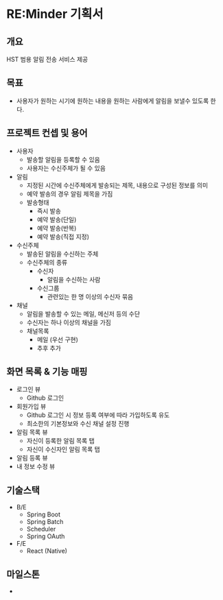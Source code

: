 # RE:Minder 기획서

## 개요
HST 범용 알림 전송 서비스 제공

## 목표
- 사용자가 원하는 시기에 원하는 내용을 원하는 사람에게 알림을 보낼수 있도록 한다. 

## 프로젝트 컨셉 및 용어
- 사용자
  - 발송할 알림을 등록할 수 있음
  - 사용자는 수신주체가 될 수 있음
- 알림
  - 지정된 시간에 수신주체에게 발송되는 제목, 내용으로 구성된 정보를 의미
  - 예약 발송의 경우 알림 제목을 가짐
  - 발송형태
    - 즉시 발송
    - 예약 발송(단일)
    - 예약 발송(반복)
    - 예약 발송(직접 지정)
- 수신주체
  - 발송된 알림을 수신하는 주체
  - 수신주체의 종류
    - 수신자
      - 알림을 수신하는 사람
    - 수신그룹
      - 관련있는 한 명 이상의 수신자 묶음
- 채널
  - 알림을 발송할 수 있는 메일, 메신저 등의 수단
  - 수신자는 하나 이상의 채널을 가짐
  - 채널목록
    - 메일 (우선 구현)
    - 추후 추가

## 화면 목록 & 기능 매핑
- 로그인 뷰
  - Github 로그인
- 회원가입 뷰
  - Github 로그인 시 정보 등록 여부에 따라 가입하도록 유도
  - 최소한의 기본정보와 수신 채널 설정 진행
- 알림 목록 뷰
  - 자신이 등록한 알림 목록 탭
  - 자신이 수신자인 알림 목록 탭
- 알림 등록 뷰
- 내 정보 수정 뷰

## 기술스택
- B/E
  - Spring Boot
  - Spring Batch
  - Scheduler
  - Spring OAuth
- F/E
  - React (Native)

## 마일스톤
-
